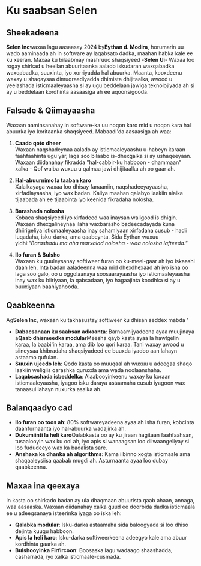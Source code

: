 # Ku saabsan Selen

## Sheekadeena

**Selen Inc**waxaa lagu aasaasay 2024 by**Eythan d. Modira**, horumarin uu wado
aaminaada ah in software ay laqabsato dadka, maahan habka kale ee ku xeeran.
Maxaa ku bilaabmay mashruuc shaqsiyeed -**Selen Ui**- Waxaa loo rogay shirkad u
heellan abuuritaanka aalado iskudaran waxqabadka waxqabadka, suuxinta, iyo
xorriyadda hal abuurka. Maanta, kooxdeenu waxay u shaqaysaa dimuqraadiyadda
dhimista dhijitaalka, awood u yeelashada isticmaaleyaasha si ay ugu beddelaan
jawiga teknolojiyada ah si ay u beddelaan kordhinta aasaasiga ah ee
aqoonsigooda.

## Falsade & Qiimayaasha

Waxaan aaminsanahay in software-ka uu noqon karo mid u noqon kara hal abuurka
iyo koritaanka shaqsiyeed. Mabaadi'da aasaasiga ah waa:

1. **Caado qoto dheer**\
   Waxaan naqshadeynaa aalado ay isticmaaleyaashu u-habeyn karaan faahfaahinta
   ugu yar, laga soo bilaabo is-dhexgalka si ay ushaqeeyaan. Waxaan diidanahay
   fikradda "hal-cabbir-ku habboon - dhammaan" xalka - Qof walba wuxuu u qalmaa
   jawi dhijitaalka ah oo gaar ah.

2. **Hal-abuurnimo la taaban karo**\
   Xalalkayaga waxaa loo dhisay fanaaniin, naqshadeeyayaasha, xirfadlayaasha,
   iyo wax badan. Kaliya maahan qalabyo laakiin alalka tijaabada ah ee
   tijaabinta iyo keenida fikradaha nolosha.

3. **Barashada nolosha**\
   Kobaca shaqsiyeed iyo xirfadeed waa inaysan waligood is dhigin. Waxaan
   dhexgalineynaa ilaha waxbarasho badeecadayada kuna dhiirigeliya
   isticmaaleyaasha inay sahamiyaan xirfadaha cusub - hadii luqadaha,
   isku-darka, ama qaabeynta. Sida Eythan wuxuu yidhi:_"Barashadu ma aha
   marxalad nolosha - waa nolosha lafteeda."_

4. **Ilo furan & Bulsho**\
   Waxaan ku guuleysanay softiweer furan oo ku-meel-gaar ah iyo iskaashi daah
   leh. Inta badan aaladeenna waa mid dhexdhexaad ah iyo isha oo laga soo galo,
   oo u oggolaanaya soosaarayaasha iyo isticmaaleyaasha inay wax ku biiriyaan,
   la qabsadaan, iyo hagaajinta koodhka si ay u buuxiyaan baahiyahooda.

## Qaabkeenna

Ag**Selen Inc**, waxaan ku takhasustay softiweer ku dhisan seddex mabda '

- **Dabacsanaan ku saabsan adkaanta**: Barnaamijyadeena ayaa muujinaya a**Qaab
  dhismeedka modular**Meesha qayb kasta ayaa la hawlgelin karaa, la baabi'in
  karaa, ama dib loo qori karaa. Tani waxay awood u siineysaa khibradaha
  shaqsiyadeed ee buuxda iyadoo aan lahayn astaamo qufulan.
- **Suuxin ujeedo leh**: Qodo kasta oo muuqaal ah wuxuu u adeegaa shaqo laakiin
  weligiis qarashka quruxda ama wada noolaanshaha.
- **Laqabsashada isbeddelka**: Alaabooyinkeenu waxay ku koraan isticmaaleyaasha,
  iyagoo isku daraya astaamaha cusub iyagoon wax tanaasul lahayn nuxurka asalka
  ah.

## Balanqaadyo cad

- **Ilo furan oo toos ah**: 80% softwareyadeena ayaa ah isha furan, kobcinta
  daahfurnaanta iyo hal-abuurka wadajirka ah.
- **Dukumiinti la heli karo**Qalabkasta oo ay ku jiraan hagitaan faahfaahsan,
  tusaalooyin wax ku ool ah, iyo apis si wanaagsan loo diiwaangeliyay si loo
  fududeeyo wax ka badalista sare.
- **Anshaxa ka dhanka ah algorithms**: Kama iibinno xogta isticmaale ama
  shaqaaleysiisa qaabab mugdi ah. Asturnaanta ayaa loo dubay qaabkeenna.

## Maxaa ina qeexaya

In kasta oo shirkado badan ay ula dhaqmaan abuurista qaab ahaan, annaga, waa
aasaaska. Waxaan diidanahay xalka guud ee doorbida dadka isticmaala ee u
adeegsanaya isteerinka iyaga oo iska leh:

- **Qalabka modular**: Isku-darka astaamaha sida baloogyada si loo dhiso dejinta
  kuugu habboon.
- **Apis la heli karo**: Isku-darka softiweerkeena adeegyo kale ama abuur
  kordhinta gaarka ah.
- **Bulshooyinka Firfircoon**: Boosaska lagu wadaago shaashadda, casharrada, iyo
  xalka isticmaale-cusmada.
